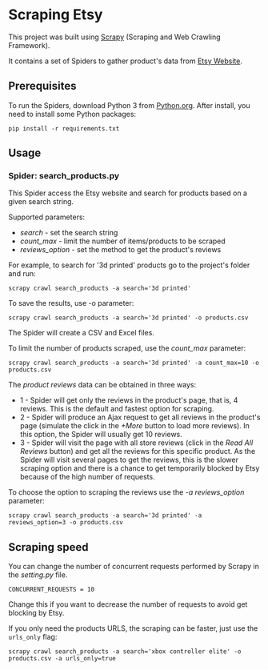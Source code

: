 # Scraping Etsy

This project was built using [Scrapy](https://scrapy.org/) (Scraping and Web Crawling Framework).

It contains a set of Spiders to gather product's data from [Etsy Website](https://www.etsy.com).

## Prerequisites

To run the Spiders, download Python 3 from [Python.org](https://www.python.org/). 
After install, you need to install some Python packages:
```
pip install -r requirements.txt

```
## Usage

### Spider: search_products.py

This Spider access the Etsy website and search for products based on a given search string.

Supported parameters:
* *search* - set the search string
* *count_max* - limit the number of items/products to be scraped
* *reviews_option* - set the method to get the product's reviews

For example, to search for '3d printed' products go to the project's folder and run:
```
scrapy crawl search_products -a search='3d printed' 
```
To save the results, use -o parameter:
```
scrapy crawl search_products -a search='3d printed' -o products.csv
```
The Spider will create a CSV and Excel files.

To limit the number of products scraped, use the *count_max* parameter:
```
scrapy crawl search_products -a search='3d printed' -a count_max=10 -o products.csv
```

The *product reviews* data can be obtained in three ways:
* 1 - Spider will get only the reviews in the product's page, that is, 4 reviews. This is the default and fastest option for scraping.
* 2 - Spider will produce an Ajax request to get all reviews in the product's page (simulate the click in the *+More* button to load more reviews). In this option, the Spider will usually get 10 reviews.
* 3 - Spider will visit the page with all store reviews (click in the *Read All Reviews* button) and get all the reviews for this specific product. As the Spider will visit several pages to get the reviews, this is the slower scraping option and there is a chance to get temporarily blocked by Etsy because of the high number of requests.

To choose the option to scraping the reviews use the *-a reviews_option* parameter:
```
scrapy crawl search_products -a search='3d printed' -a reviews_option=3 -o products.csv
```

## Scraping speed

You can change the number of concurrent requests performed by Scrapy in the *setting.py* file.
```
CONCURRENT_REQUESTS = 10
```
Change this if you want to decrease the number of requests to avoid get blocking by Etsy.

If you only need the products URLS, the scraping can be faster, just use the `urls_only` flag:

```
scrapy crawl search_products -a search='xbox controller elite' -o products.csv -a urls_only=true
```
